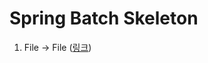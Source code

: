 # Spring Batch Skeleton

1. File -> File (<a href="https://github.com/JungwooSim/spring-batch-skeleton/blob/main/tree/main/first-batch" target="_blank">링크</a>)</br>
